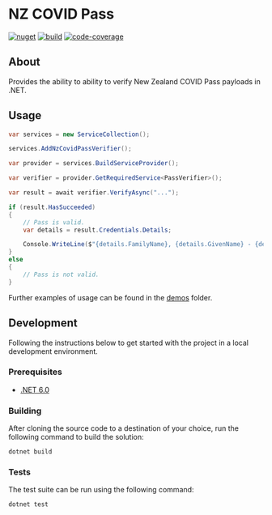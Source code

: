 # NZ COVID Pass

[![nuget][nuget-image]][nuget-url]
[![build][build-image]][build-url]
[![code-coverage][code-coverage-image]][code-coverage-url]

## About

Provides the ability to ability to verify New Zealand COVID Pass payloads in .NET.

## Usage

```cs
var services = new ServiceCollection();

services.AddNzCovidPassVerifier();

var provider = services.BuildServiceProvider();

var verifier = provider.GetRequiredService<PassVerifier>();

var result = await verifier.VerifyAsync("...");

if (result.HasSucceeded)
{
    // Pass is valid.
    var details = result.Credentials.Details;

    Console.WriteLine($"{details.FamilyName}, {details.GivenName} - {details.DateOfBirth}");
}
else
{
    // Pass is not valid.
}
```

Further examples of usage can be found in the [demos](./demos/) folder.

## Development

Following the instructions below to get started with the project in a local development environment.

### Prerequisites

- [.NET 6.0](https://dotnet.microsoft.com/download/dotnet/6.0)

### Building

After cloning the source code to a destination of your choice, run the following command to build the solution:

```console
dotnet build
```

### Tests

The test suite can be run using the following command:

```console
dotnet test
```

[nuget-image]: https://img.shields.io/nuget/v/NzCovidPass.Core?style=flat-square
[nuget-url]: https://www.nuget.org/packages/NzCovidPass.Core
[build-image]: https://img.shields.io/github/workflow/status/JedS6391/NzCovidPass/CI?style=flat-square
[build-url]: https://github.com/JedS6391/NzCovidPass/actions/workflows/ci.yml
[code-coverage-image]: https://img.shields.io/codecov/c/github/JedS6391/NzCovidPass?style=flat-square
[code-coverage-url]: https://app.codecov.io/gh/JedS6391/NzCovidPass
